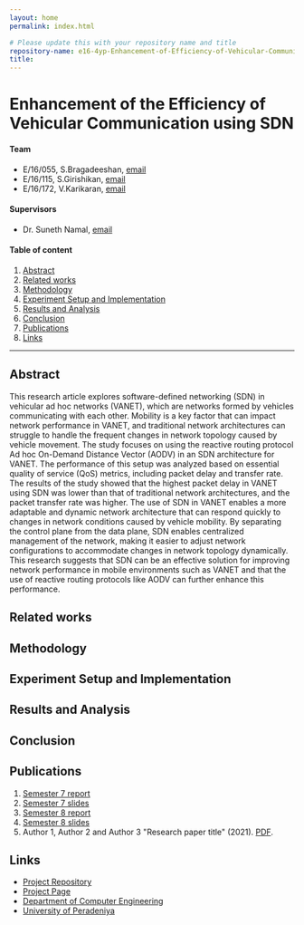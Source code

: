 ```yaml
---
layout: home
permalink: index.html

# Please update this with your repository name and title
repository-name: e16-4yp-Enhancement-of-Efficiency-of-Vehicular-Communication-using-SDN
title:
---
```


[comment]: # "This is the standard layout for the project, but you can clean this and use your own template"

# Enhancement of the Efficiency of Vehicular Communication using SDN

#### Team

- E/16/055, S.Bragadeeshan, [email](mailto:e16055@eng.pdn.ac.lk)
- E/16/115, S.Girishikan, [email](mailto:e16115@eng.pdn.ac.lk)
- E/16/172, V.Karikaran, [email](mailto:e16172@eng.pdn.ac.lk)

#### Supervisors

- Dr. Suneth Namal, [email](mailto:namal@eng.pdn.ac.lk)

#### Table of content

1. [Abstract](#abstract)
2. [Related works](#related-works)
3. [Methodology](#methodology)
4. [Experiment Setup and Implementation](#experiment-setup-and-implementation)
5. [Results and Analysis](#results-and-analysis)
6. [Conclusion](#conclusion)
7. [Publications](#publications)
8. [Links](#links)

---

<!-- This is a sample image, to show how to add images to your page. To learn more options, please refer [this](https://projects.ce.pdn.ac.lk/docs/faq/how-to-add-an-image/)

![Sample Image](./images/sample.png) -->

## Abstract
This research article explores software-defined networking (SDN) in vehicular ad hoc networks (VANET), which are networks formed by vehicles communicating with each other. Mobility is a key factor that can impact network performance in VANET, and traditional network architectures can struggle to handle the frequent changes in network topology caused by vehicle movement.
The study focuses on using the reactive routing protocol Ad hoc On-Demand Distance Vector (AODV) in an SDN architecture for VANET. The performance of this setup was analyzed based on essential quality of service (QoS) metrics, including packet delay and transfer rate. The results of the study showed that the highest packet delay in VANET using SDN was lower than that of traditional network architectures, and the packet transfer rate was higher.
The use of SDN in VANET enables a more adaptable and dynamic network architecture that can respond quickly to changes in network conditions caused by vehicle mobility. By separating the control plane from the data plane, SDN enables centralized management of the network, making it easier to adjust network configurations to accommodate changes in network topology dynamically. This research suggests that SDN can be an effective solution for improving network performance in mobile environments such as VANET and that the use of reactive routing protocols like AODV can further enhance this performance.


## Related works

## Methodology

## Experiment Setup and Implementation

## Results and Analysis

## Conclusion

## Publications
1. [Semester 7 report](./)
2. [Semester 7 slides](./)
3. [Semester 8 report](./)
4. [Semester 8 slides](./)
5. Author 1, Author 2 and Author 3 "Research paper title" (2021). [PDF](./).


## Links

[//]: # ( NOTE: EDIT THIS LINKS WITH YOUR REPO DETAILS )

- [Project Repository](https://github.com/cepdnaclk/e16-4yp-Enhancement-of-Efficiency-of-Vehicular-Communication-using-SDN)
- [Project Page](https://cepdnaclk.github.io/e16-4yp-Enhancement-of-Efficiency-of-Vehicular-Communication-using-SDN/)
- [Department of Computer Engineering](http://www.ce.pdn.ac.lk/)
- [University of Peradeniya](https://eng.pdn.ac.lk/)


[//]: # "Please refer this to learn more about Markdown syntax"
[//]: # "https://github.com/adam-p/markdown-here/wiki/Markdown-Cheatsheet"
